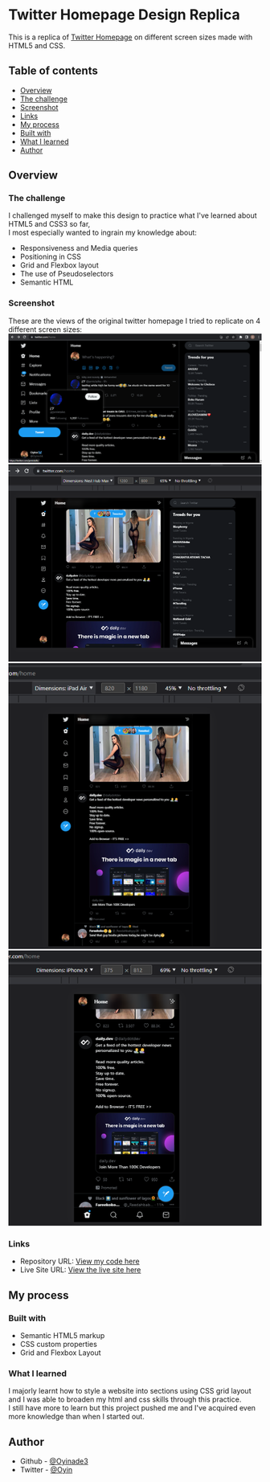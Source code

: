 # Twitter Homepage Design Replica

This is a replica of [Twitter Homepage](www.twitter.com) on different screen sizes made with HTML5 and CSS.

## Table of contents

* [Overview](#overview)
 * [The challenge](#the-challenge)
 * [Screenshot](#screenshot)
 * [Links](#links)
* [My process](#my-process)
 * [Built with](#built-with)
 * [What I learned](#what-i-learned)
* [Author](#author)


## Overview

### The challenge

I challenged myself to make this design to practice what I've learned about HTML5 and CSS3 so far,  
I most especially wanted to ingrain my knowledge about:
* Responsiveness and Media queries
* Positioning in CSS
* Grid and Flexbox layout
* The use of Pseudoselectors
* Semantic HTML


### Screenshot

These are the views of the original twitter homepage I tried to replicate on 4 different screen sizes:  
![desktop-view](./img_twitter/Screenshot%20(181).png)
![small-desktop-view](./img_twitter/Screenshot%20(215).png)
![ipad-view](./img_twitter/Screenshot%20(214).png)
![mobile-view](./img_twitter/Screenshot%20(213).png)

### Links

* Repository URL: 
 [View my code here](https://github.com/Oyinade3/Twitter-Homepage-Design)
* Live Site URL:
 [View the live site here](https://oyinade3.github.io/Twitter-Homepage-Design/)

## My process

### Built with

- Semantic HTML5 markup
- CSS custom properties
- Grid and Flexbox Layout

### What I learned

I majorly learnt how to style a website into sections using CSS grid layout and I was able to broaden my html and css skills through this practice.  
I still have more to learn but this project pushed me and I've acquired even more knowledge than when I started out. 

## Author

- Github - [@Oyinade3](https://github.com/Oyinade3)
- Twitter - [@Oyin](https://www.twitter.com/oyinn14)
